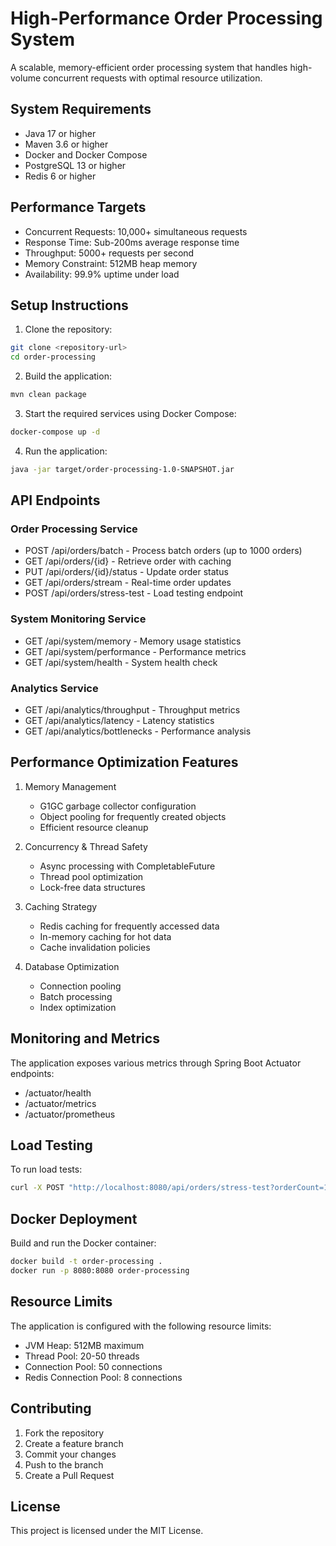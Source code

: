 # High-Performance Order Processing System

A scalable, memory-efficient order processing system that handles high-volume concurrent requests with optimal resource utilization.

## System Requirements

- Java 17 or higher
- Maven 3.6 or higher
- Docker and Docker Compose
- PostgreSQL 13 or higher
- Redis 6 or higher

## Performance Targets

- Concurrent Requests: 10,000+ simultaneous requests
- Response Time: Sub-200ms average response time
- Throughput: 5000+ requests per second
- Memory Constraint: 512MB heap memory
- Availability: 99.9% uptime under load

## Setup Instructions

1. Clone the repository:
```bash
git clone <repository-url>
cd order-processing
```

2. Build the application:
```bash
mvn clean package
```

3. Start the required services using Docker Compose:
```bash
docker-compose up -d
```

4. Run the application:
```bash
java -jar target/order-processing-1.0-SNAPSHOT.jar
```

## API Endpoints

### Order Processing Service
- POST /api/orders/batch - Process batch orders (up to 1000 orders)
- GET /api/orders/{id} - Retrieve order with caching
- PUT /api/orders/{id}/status - Update order status
- GET /api/orders/stream - Real-time order updates
- POST /api/orders/stress-test - Load testing endpoint

### System Monitoring Service
- GET /api/system/memory - Memory usage statistics
- GET /api/system/performance - Performance metrics
- GET /api/system/health - System health check

### Analytics Service
- GET /api/analytics/throughput - Throughput metrics
- GET /api/analytics/latency - Latency statistics
- GET /api/analytics/bottlenecks - Performance analysis

## Performance Optimization Features

1. Memory Management
   - G1GC garbage collector configuration
   - Object pooling for frequently created objects
   - Efficient resource cleanup

2. Concurrency & Thread Safety
   - Async processing with CompletableFuture
   - Thread pool optimization
   - Lock-free data structures

3. Caching Strategy
   - Redis caching for frequently accessed data
   - In-memory caching for hot data
   - Cache invalidation policies

4. Database Optimization
   - Connection pooling
   - Batch processing
   - Index optimization

## Monitoring and Metrics

The application exposes various metrics through Spring Boot Actuator endpoints:
- /actuator/health
- /actuator/metrics
- /actuator/prometheus

## Load Testing

To run load tests:
```bash
curl -X POST "http://localhost:8080/api/orders/stress-test?orderCount=10000"
```

## Docker Deployment

Build and run the Docker container:
```bash
docker build -t order-processing .
docker run -p 8080:8080 order-processing
```

## Resource Limits

The application is configured with the following resource limits:
- JVM Heap: 512MB maximum
- Thread Pool: 20-50 threads
- Connection Pool: 50 connections
- Redis Connection Pool: 8 connections

## Contributing

1. Fork the repository
2. Create a feature branch
3. Commit your changes
4. Push to the branch
5. Create a Pull Request

## License

This project is licensed under the MIT License.